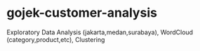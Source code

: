 # gojek-customer-analysis
Exploratory Data Analysis (jakarta,medan,surabaya), WordCloud (category,product,etc), Clustering 

